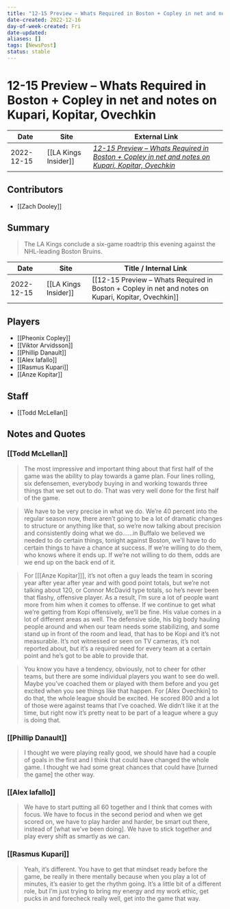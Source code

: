 ```yaml
---
title: "12-15 Preview – Whats Required in Boston + Copley in net and notes on Kupari, Kopitar, Ovechkin"
date-created: 2022-12-16
day-of-week-created: Fri
date-updated: 
aliases: []
tags: [NewsPost]
status: stable
---
```


# 12-15 Preview – Whats Required in Boston + Copley in net and notes on Kupari, Kopitar, Ovechkin

| Date       | Site                 | External Link                                                                                                                                                                                                            |
| ---------- | -------------------- | ------------------------------------------------------------------------------------------------------------------------------------------------------------------------------------------------------------------------ |
| 2022-12-15 | [[LA Kings Insider]] | [*12-15 Preview – Whats Required in Boston + Copley in net and notes on Kupari, Kopitar, Ovechkin*](https://lakingsinsider.com/2022/12/15/12-15-preview-whats-required-in-boston-copley-in-net-notes-on-kupari-kopitar/) |

## Contributors
- [[Zach Dooley]]

## Summary
> The LA Kings conclude a six-game roadtrip this evening against the NHL-leading Boston Bruins.

| Date       | Site                 | Title / Internal Link                                                                               |
| ---------- | -------------------- | --------------------------------------------------------------------------------------------------- |
| 2022-12-15 | [[LA Kings Insider]] | [[12-15 Preview – Whats Required in Boston + Copley in net and notes on Kupari, Kopitar, Ovechkin]] |

## Players
- [[Pheonix Copley]]
- [[Viktor Arvidsson]]
- [[Phillip Danault]]
- [[Alex Iafallo]]
- [[Rasmus Kupari]]
- [[Anze Kopitar]]

## Staff
- [[Todd McLellan]]

## Notes and Quotes
### [[Todd McLellan]]
> The most impressive and important thing about that first half of the game was the ability to play towards a game plan. Four lines rolling, six defensemen, everybody buying in and working towards three things that we set out to do. That was very well done for the first half of the game.

> We have to be very precise in what we do. We’re 40 percent into the regular season now, there aren’t going to be a lot of dramatic changes to structure or anything like that, so we’re now talking about precision and consistently doing what we do……in Buffalo we believed we needed to do certain things, tonight against Boston, we’ll have to do certain things to have a chance at success. If we’re willing to do them, who knows where it ends up. If we’re not willing to do them, odds are we end up on the back end of it.

> For \[[[Anze Kopitar]]], it’s not often a guy leads the team in scoring year after year after year and with good point totals, but we’re not talking about 120, or Connor McDavid type totals, so he’s never been that flashy, offensive player. As a result, I’m sure a lot of people want more from him when it comes to offense. If we continue to get what we’re getting from Kopi offensively, we’ll be fine. His value comes in a lot of different areas as well. The defensive side, his big body hauling people around and when our team needs some stabilizing, and some stand up in front of the room and lead, that has to be Kopi and it’s not measurable. It’s not witnessed or seen on TV cameras, it’s not reported about, but it’s a required need for every team at a certain point and he’s got to be able to provide that.

> You know you have a tendency, obviously, not to cheer for other teams, but there are some individual players you want to see do well. Maybe you’ve coached them or played with them before and you get excited when you see things like that happen. For \[Alex Ovechkin] to do that, the whole league should be excited. He scored 800 and a lot of those were against teams that I’ve coached. We didn’t like it at the time, but right now it’s pretty neat to be part of a league where a guy is doing that.

### [[Phillip Danault]]
> I thought we were playing really good, we should have had a couple of goals in the first and I think that could have changed the whole game. I thought we had some great chances that could have \[turned the game] the other way.

### [[Alex Iafallo]]
> We have to start putting all 60 together and I think that comes with focus. We have to focus in the second period and when we get scored on, we have to play harder and harder, be smart out there, instead of \[what we’ve been doing]. We have to stick together and play every shift as smartly as we can.

### [[Rasmus Kupari]]
> Yeah, it’s different. You have to get that mindset ready before the game, be really in there mentally because when you play a lot of minutes, it’s easier to get the rhythm going. It’s a little bit of a different role, but I’m just trying to bring my energy and my work ethic, get pucks in and forecheck really well, get into the game that way.



